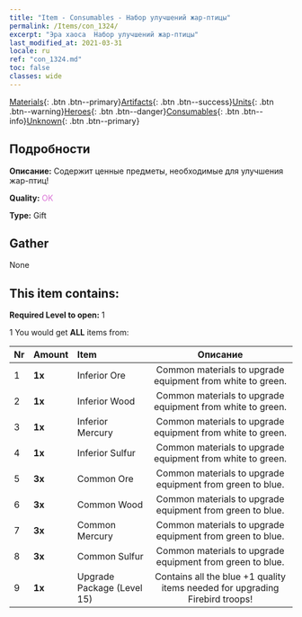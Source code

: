 ```yaml
---
title: "Item - Consumables - Набор улучшений жар-птицы"
permalink: /Items/con_1324/
excerpt: "Эра хаоса  Набор улучшений жар-птицы"
last_modified_at: 2021-03-31
locale: ru
ref: "con_1324.md"
toc: false
classes: wide
---
```

 [Materials](/ru/Items/){: .btn .btn--primary}[Artifacts](/ru/Items/Artifacts/){: .btn .btn--success}[Units](/ru/Items/Units/){: .btn .btn--warning}[Heroes](/ru/Items/Heroes/){: .btn .btn--danger}[Consumables](/ru/Items/Consumables/){: .btn .btn--info}[Unknown](/ru/Items/Unknown/){: .btn .btn--primary}

## Подробности
 **Описание:** Содержит ценные предметы, необходимые для улучшения жар-птиц!

 **Quality:** <span style="color: #DA70D6">OK</span>

 **Type:** Gift

## Gather

  None

## This item contains:

 **Required Level to open:** 1

 1 You would get **ALL** items  from:

  | Nr | Amount |     Item    | Описание |
  |:---|:-------|:------------|:-----------:|
  | 1 |  **1x** | Inferior Ore | Common materials to upgrade equipment from white to green.  | 
  | 2 |  **1x** | Inferior Wood | Common materials to upgrade equipment from white to green.  | 
  | 3 |  **1x** | Inferior Mercury | Common materials to upgrade equipment from white to green.  | 
  | 4 |  **1x** | Inferior Sulfur | Common materials to upgrade equipment from white to green.  | 
  | 5 |  **3x** | Common Ore | Common materials to upgrade equipment from green to blue.  | 
  | 6 |  **3x** | Common Wood | Common materials to upgrade equipment from green to blue.  | 
  | 7 |  **3x** | Common Mercury | Common materials to upgrade equipment from green to blue.  | 
  | 8 |  **3x** | Common Sulfur | Common materials to upgrade equipment from green to blue.  | 
  | 9 |  **1x** | Upgrade Package (Level 15) | Contains all the blue +1 quality items needed for upgrading Firebird troops!  | 
